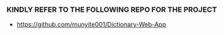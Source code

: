 ### KINDLY REFER TO THE FOLLOWING REPO FOR THE PROJECT
- https://github.com/munyite001/Dictionary-Web-App
